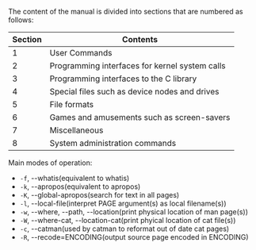 The content of the manual is divided into sections that are numbered as follows:

| Section | Contents                                       |
| ------- | ---------------------------------------------- |
| 1       | User Commands                                  |
| 2       | Programming interfaces for kernel system calls |
| 3       | Programming interfaces to the C library        |
| 4       | Special files such as device nodes and drives  |
| 5       | File formats                                   |
| 6       | Games and amusements such as screen-savers     |
| 7       | Miscellaneous                                  |
| 8       | System administration commands                 |

Main modes of operation:

* `-f`, --whatis(equivalent to whatis)
* `-k`, --apropos(equivalent to apropos)
* `-K`, --global-apropos(search for text in all pages)
* `-l`, --local-file(interpret PAGE argument(s) as local filename(s))
* `-w`, --where, --path, --location(print physical location of man page(s))
* `-W`, --where-cat, --location-cat(print phyical location of cat file(s))
* `-c`, --catman(used by catman to reformat out of date cat pages)
* `-R`, --recode=ENCODING(output source page encoded in ENCODING)